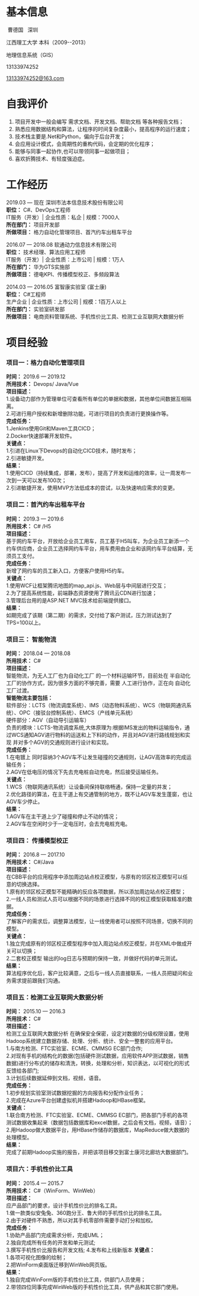 # 基本信息 #

  曹德国    深圳
  
  江西理工大学 本科（2009--2013）
  
  地理信息系统（GIS）
  
  13133974252
  
  13133974252@163.com


# 自我评价 # 
1. 项目开发中一般会编写 需求文档、开发文档、帮助文档 等各种报告文档；
2. 熟悉应用数据结构和算法，让程序的时间复杂度最小，提高程序的运行速度；
3. 技术栈主要是.Net和Python，偏向于后台开发；
4. 会应用设计模式，会周期性的重构代码，会定期的优化程序；
5. 能够与同事一起协作,也可以带领同事一起做项目；
6. 喜欢折腾技术、有轻度强迫症。  


# 工作经历 #
2019.03 — 现在  深圳市法本信息技术股份有限公司  
**职位：** C#、DevOps工程师  
IT服务（开发）| 企业性质：私企 | 规模：7000人  
**所在部门：** 项目开发部  
**所做项目：** 格力自动化管理项目、首汽约车出租车平台  

2016.07 — 2018.08  软通动力信息技术有限公司  
**职位：** 技术经理、算法应用工程师  
IT服务（开发）| 企业性质：上市公司 | 规模：1万人  
**所在部门：** 华为GTS实施部  
**所做项目：** 德电KPI、传播模型校正、多频段算法  

2014.03 — 2016.05  富智康实验室 (富士康)  
**职位：** C#工程师  
生产企业 | 企业性质：上市公司 | 规模：1百万人以上  
**所在部门：** 实验室研发部  
**所做项目：** 电商资料管理系统、手机性价比工具、检测工业互联网大数据分析  


# 项目经验 #

### 项目一：格力自动化管理项目  
**时间：** 2019.6 — 2019.12  
**所用技术：**  Devops/ Java/Vue  
**项目描述：**  
1.设备动力部作为管理单位可查看所有单位的单据和数据，其他单位间数据互相隔离。  
2.可进行用户授权和新增删除功能，可进行项目的负责进行更换操作等。    
**完成任务：**    
1.Jenkins使用Git和Maven工具CICD；  
2.Docker快速部署开发软件。  
**关键点：**  
1.引进在Linux下Devops的自动化CICD技术，随时发布；  
2.引进敏捷开发。  
**结果：**  
1.使用CICD（持续集成，部署，发布），提高了开发和运维的效率，让一周发布一次到一天可以发布100次；  
2.引进敏捷开发，使用MVP方法低成本的尝试，以及快速响应需求的变更。  


### 项目二：首汽约车出租车平台  
**时间：** 2019.3 — 2019.6  
**所用技术：** C# /H5  
**项目描述：**    
基于网约车平台，开放给企业员工用车，员工基于H5叫车，为企业员工新添一个约车供应商，企业员工选择网约车平台，用车费用由企业和该网约车平台结算，无须员工支付。  
**完成任务：**   
新增了网约车的员工新入口，方便客户使用H5约车。  
**关键点：**  
1.使用WCF让框架腾讯地图的map_api.js、Web层与中间层进行交互；  
2.为了提高系统性能，前端静态资源使用了腾讯云CDN进行加速；   
3.管理后台用的是ASP.NET MVC技术给前端提供接口。  
**结果：**  
如期完成了该期（第二期）的需求，交付给了客户测试，压力测试达到了TPS=100以上。  


### 项目三： 智能物流 
**时间：** 2018.04 — 2018.08  
**所用技术：** C#  
**项目描述：**  
智能物流，为无人工厂也为自动化工厂 的一个材料运输环节，目前处在 半自动化工厂的协作方式，因为很多方面的不够完善，需要 人工进行协作，正在向 自动化工厂过渡。  
**智能物流主要包括：**    
软件部分：LCTS（物流调度系统）、IMS（动态物料系统）、WCS（物联网通讯系统）、OPC（接驳台控制系统）、EMCS（产线单元系统）  
硬件部分：AGV（自动导引运输车）  
负责的模块：LCTS-物流调度系统,大体原理为:根据IMS发出的物料运输指令，通过WCS通知AGV进行物料的运送和上下料的动作，并且对AGV进行路线规划和实现 并对多个AGV的交通规则进行设计和实现。  
**完成任务：**    
1.在电镀上 同时容纳3个AGV车不让发生碰撞的交通规则，让AGV高效率的完成运输任务；  
2.AGV在低电压的情况下先去充电桩自动充电，然后接受运输任务。  
**关键点：**  
1.WCS（物联网通讯系统）让设备间保持联络畅通，保持一定量的并发；  
2.优化路径的算法，在主干道上有交通管制的地方，既不让AGV车发生蓬窗，也让AGV车少停止。  
**结果：**  
1.AGV车在主干道上少了碰撞和停止不动的情况；  
2.AGV车在空闲时少于一定电压时，会去充电桩充电。  

### 项目四： 传播模型校正    
**时间：** 2016.8 — 2017.10  
**所用技术：** C#/Java  
**项目描述：**   
在CBB平台的应用程序中添加周边站点校正模型，与原有的邻区校正模型可以任意的切换选择。  
1.原有的邻区校正模型不能精确的反应各项数据，所以添加周边站点校正模型；  
2.一线人员和测试人员可以根据不同的场景进行选择不同的校正模型获取精准的数据。  
**完成任务：**    
了解客户的需求后，调整算法模型，让一线使用者可以按照不同场景，切换不同的模型。  
**关键点：**  
1.独立完成原有的邻区校正模型程序中加入周边站点校正模型，并在XML中做成开关可以切换；  
2.二套校正模型 输出的log日志与预期的保持一致，并做好代码的单元测试。  
**结果：**  
算法程序优化后，客户比较满意，之后与一线人员直接联系，一线人员把疑问和业务需求提前跟我们沟通。  


### 项目五：检测工业互联网大数据分析  
**时间：** 2015.10 — 2016.3  
**所用技术：** C#  
**项目描述：**  
检测工业互联网大数据分析 在确保安全保密，设定对数据的分级权限设置，使用Hadoop系统建立数据存储、处理、分析、统计、安全一整套的应用平台。  
1.与南方检测、FTC实验室、ECME、CMMSG EC部门合作;    
2.对现有手机的结构化的数据(包括硬件测试数据，应用软件APP测试数据，销售数据)进行分布式的储存和清洗，转换，处理和分析，知识表达，以可视化的形式反馈给各部门;  
3.计划后续数据延伸到文档，视频，语音。  
**完成任务：**    
1.初步规划实验室测试数据挖掘的方向报告和分配作业任务；  
2.完成在Azure平台创建虚拟机并搭建Hadoop和HBase框架。  
**关键点：**  
1.联合南方检测、FTC实验室、ECME、CMMSG EC部门，把各部门手机的各项测试数据收集起来（数据包括数据库和excel数据，之后会有文档，视频，语音）；  
2.用Hadoop做大数据平台，用HBase作储存的数据库，MapReduce做大数据的处理模型。  
**结果：**  
完成了前期Hadoop实施的报告，并把该项目移交到富士康河北廊坊大数据部门。  

### 项目六：手机性价比工具  
**时间：** 2015.4 — 2015.7  
**所用技术：** C#（WinForm、WinWeb）  
**项目描述：**  
应产品部门的要求，设计手机性价比的排名工具。  
1.做一款类似安兔兔、360跑分王、鲁大师的手机性价比的排名工具。  
2.由于对硬件不熟悉，所以对其手机零部件需要手动打分和加权。  
**完成任务：**    
1.协助产品部门完成需求分析，完成UML；  
2.独自完成所有任务的开发和单元测试;  
3.撰写手机性价比报告和开发文档;
4.发布和上线新版本
**关键点：**  
1.各项可视化图像的绘制；  
2.把WinForm桌面版迁移到WinWeb网页版。  
**结果：**  
1.独自完成WinForm版的手机性价比工具，供部门人员使用；  
2.带领四位同事完成WinWeb版的手机性价比工具，供产品和其它部门使用。  
